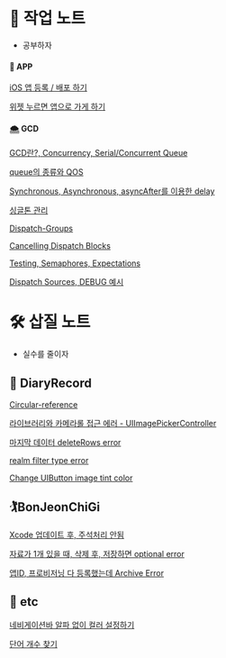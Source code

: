 
# 🌼 작업 노트
* 공부하자

#### 🌙 APP
[iOS 앱 등록 / 배포 하기](https://github.com/baecheese/Spade-Work-Record/wiki/iOS-App-Store%EC%97%90-%EB%93%B1%EB%A1%9D%ED%95%98%EA%B8%B0---iOS-App-%EB%B0%B0%ED%8F%AC-%ED%95%98%EA%B8%B0)

[위젯 누르면 앱으로 가게 하기](https://github.com/baecheese/Spade-Work-Record/wiki/How-to-return-to-the-app-from-a-widget)

#### 🌨 GCD

[GCD란?, Concurrency, Serial/Concurrent Queue](https://github.com/baecheese/Spade-Work-Record/wiki/GCD---Concurrency,-Dispatch-queue,-Serial-Queue,-Concurrent-Queue)

[queue의 종류와 QOS](https://github.com/baecheese/Spade-Work-Record/wiki/%5BGCD%5D-queue%EC%9D%98-%EC%A2%85%EB%A5%98%EC%99%80-QOS)

[Synchronous, Asynchronous, asyncAfter를 이용한 delay](https://github.com/baecheese/Spade-Work-Record/wiki/%5BGCD%5D-Synchronous,-Asynchronous,-asyncAfter%EB%A5%BC-%EC%9D%B4%EC%9A%A9%ED%95%9C-delay)

[싱글톤 관리](https://github.com/baecheese/Spade-Work-Record/wiki/%5BGCD%5D-Managing-Singletons)

[Dispatch-Groups](https://github.com/baecheese/Spade-Work-Record/wiki/%5BGCD%5D-Dispatch-Groups)

[Cancelling Dispatch Blocks](https://github.com/baecheese/Spade-Work-Record/wiki/%5BGCD%5D-Cancelling-Dispatch-Blocks)

[Testing, Semaphores, Expectations](https://github.com/baecheese/Spade-Work-Record/wiki/%5BGCD%5D-Testing,-Semaphores,-Expectations)

[Dispatch Sources, DEBUG 예시](https://github.com/baecheese/Spade-Work-Record/wiki/%5BGCD%5D-Dispatch-Sources,-DEBUG-%EC%98%88%EC%8B%9C)

# 🛠 삽질 노트
* 실수를 줄이자

## 📕 DiaryRecord

[Circular-reference](https://github.com/baecheese/Spade-Work-Record/blob/master/DiaryRecord/Circular%20Reference.md)

[라이브러리와 카메라롤 접근 에러 - UIImagePickerController](https://github.com/baecheese/Spade-Work-Record/blob/master/DiaryRecord/Access%20failed%20a%20library%20and%20camera%20roll%20with%20UIImagePickerController.md)

[마지막 데이터 deleteRows error](https://github.com/baecheese/Spade-Work-Record/blob/master/DiaryRecord/NSInternalInconsistencyException(tableview).md)

[realm filter type error](https://github.com/baecheese/Spade-Work-Record/blob/master/DiaryRecord/realm%20filter%20error%20%ED%95%B4%EA%B2%B0%ED%95%98%EA%B8%B0%20(Invalid%20value).md)

[Change UIButton image tint color](https://github.com/baecheese/Spade-Work-Record/blob/ba0cf167a5c622d952f72d53d65070246027f22a/DiaryRecord/Change%20UIButton%20image%20tint%20color.md)

## 🏌BonJeonChiGi

[Xcode 업데이트 후, 주석처리 안됨](https://github.com/baecheese/Spade-Work-Record/blob/master/BonJeonChiGi/Can't%20comment%20selection.md)

[자료가 1개 있을 때, 삭제 후, 저장하면 optional error](https://github.com/baecheese/Spade-Work-Record/blob/master/BonJeonChiGi/realm%20-%20unexpectedly%20found%20nil%20while%20unwrapping%20an%20Optional%20value.md)

[앱ID, 프로비저닝 다 등록했는데 Archive Error](https://github.com/baecheese/Spade-Work-Record/blob/master/BonJeonChiGi/Archive%20Error.md)

## 🌈 etc

[네비게이션바 알파 없이 컬러 설정하기](https://github.com/baecheese/Spade-Work-Record/blob/ba0cf167a5c622d952f72d53d65070246027f22a/BonJeonChiGi/set%20navigation%20bar%20color%20without%20alpha.md)

[단어 개수 찾기](https://github.com/baecheese/Spade-Work-Record/blob/ba0cf167a5c622d952f72d53d65070246027f22a/etc/Count%20Word.md)